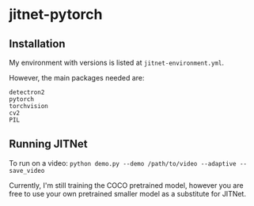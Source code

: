 # jitnet-pytorch

## Installation
My environment with versions is listed at `jitnet-environment.yml`. 

However, the main packages needed are:
```
detectron2
pytorch
torchvision
cv2
PIL
```

## Running JITNet
To run on a video:
`python demo.py --demo /path/to/video --adaptive --save_video`

Currently, I'm still training the COCO pretrained model, however you are free to use your own pretrained smaller model as a substitute for JITNet.